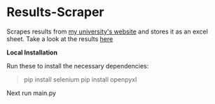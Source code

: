 # Results-Scraper

Scrapes results from [my university's website](https://exam.pondiuni.edu.in/results/) and stores it as an excel sheet. Take a look at the results [here](https://docs.google.com/spreadsheets/d/1Drfl_-dqXlO3p8SYBD3QmWK2Pqp27r6p180cpIvjX48/edit?usp=sharing)

**Local Installation**

Run these to install the necessary dependencies:
> pip install selenium 
> pip install openpyxl

Next run main.py
